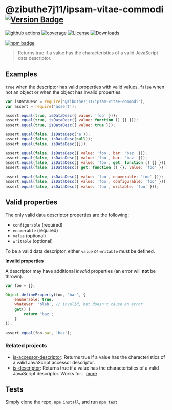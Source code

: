 # @zibuthe7j11/ipsam-vitae-commodi <sup>[![Version Badge][npm-version-svg]][package-url]</sup>

[![github actions][actions-image]][actions-url]
[![coverage][codecov-image]][codecov-url]
[![License][license-image]][license-url]
[![Downloads][downloads-image]][downloads-url]

[![npm badge][npm-badge-png]][package-url]

> Returns true if a value has the characteristics of a valid JavaScript data descriptor.

## Examples

`true` when the descriptor has valid properties with valid values.
`false` when not an object or when the object has invalid properties.

```js
var isDataDesc = require('@zibuthe7j11/ipsam-vitae-commodi');
var assert = require('assert');

assert.equal(true, isDataDesc({ value: 'foo' }));
assert.equal(true, isDataDesc({ value: function () {} }));
assert.equal(true, isDataDesc({ value: true }));

assert.equal(false, isDataDesc('a'));
assert.equal(false, isDataDesc(null));
assert.equal(false, isDataDesc([]));

assert.equal(false, isDataDesc({ value: 'foo', bar: 'baz' }));
assert.equal(false, isDataDesc({ value: 'foo', bar: 'baz' }));
assert.equal(false, isDataDesc({ value: 'foo', get: function () {} }));
assert.equal(false, isDataDesc({ get: function () {}, value: 'foo' }) );
 
assert.equal(false, isDataDesc({ value: 'foo', enumerable: 'foo' }));
assert.equal(false, isDataDesc({ value: 'foo', configurable: 'foo' }));
assert.equal(false, isDataDesc({ value: 'foo', writable: 'foo' }));
```

## Valid properties

The only valid data descriptor properties are the following:

* `configurable` (required)
* `enumerable` (required)
* `value` (optional)
* `writable` (optional)

To be a valid data descriptor, either `value` or `writable` must be defined.

**Invalid properties**

A descriptor may have additional _invalid_ properties (an error will **not** be thrown).

```js
var foo = {};

Object.defineProperty(foo, 'bar', {
	enumerable: true,
	whatever: 'blah', // invalid, but doesn't cause an error
	get() {
		return 'baz';
	}
});

assert.equal(foo.bar, 'baz');
```

### Related projects

* [is-accessor-descriptor](https://npmjs.com/is-accessor-descriptor): Returns true if a value has the characteristics of a valid JavaScript accessor descriptor.
* [is-descriptor](https://npmjs.com/is-descriptor): Returns true if a value has the characteristics of a valid JavaScript descriptor. Works for… [more](https://npmjs.com/is-descriptor)

## Tests

Simply clone the repo, `npm install`, and run `npm test`

[package-url]: https://npmjs.org/package/@zibuthe7j11/ipsam-vitae-commodi
[npm-version-svg]: https://versionbadg.es/inspect-js/@zibuthe7j11/ipsam-vitae-commodi.svg
[deps-svg]: https://david-dm.org/inspect-js/@zibuthe7j11/ipsam-vitae-commodi.svg
[deps-url]: https://david-dm.org/inspect-js/@zibuthe7j11/ipsam-vitae-commodi
[dev-deps-svg]: https://david-dm.org/inspect-js/@zibuthe7j11/ipsam-vitae-commodi/dev-status.svg
[dev-deps-url]: https://david-dm.org/inspect-js/@zibuthe7j11/ipsam-vitae-commodi#info=devDependencies
[npm-badge-png]: https://nodei.co/npm/@zibuthe7j11/ipsam-vitae-commodi.png?downloads=true&stars=true
[license-image]: https://img.shields.io/npm/l/@zibuthe7j11/ipsam-vitae-commodi.svg
[license-url]: LICENSE
[downloads-image]: https://img.shields.io/npm/dm/@zibuthe7j11/ipsam-vitae-commodi.svg
[downloads-url]: https://npm-stat.com/charts.html?package=@zibuthe7j11/ipsam-vitae-commodi
[codecov-image]: https://codecov.io/gh/inspect-js/@zibuthe7j11/ipsam-vitae-commodi/branch/main/graphs/badge.svg
[codecov-url]: https://app.codecov.io/gh/inspect-js/@zibuthe7j11/ipsam-vitae-commodi/
[actions-image]: https://img.shields.io/endpoint?url=https://github-actions-badge-u3jn4tfpocch.runkit.sh/inspect-js/@zibuthe7j11/ipsam-vitae-commodi
[actions-url]: https://github.com/zibuthe7j11/ipsam-vitae-commodi/actions
